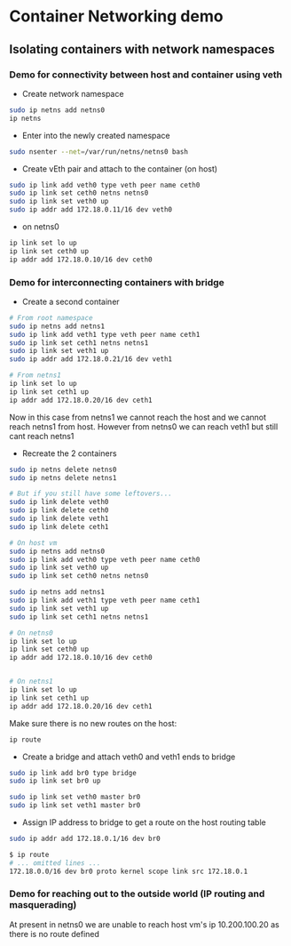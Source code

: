# Container Networking demo

## Isolating containers with network namespaces

### Demo for connectivity between host and container using veth

- Create network namespace 
```bash
sudo ip netns add netns0
ip netns
``` 

- Enter into the newly created namespace
```bash
sudo nsenter --net=/var/run/netns/netns0 bash
```

- Create vEth pair and attach to the container (on host)
```bash
sudo ip link add veth0 type veth peer name ceth0
sudo ip link set ceth0 netns netns0
sudo ip link set veth0 up
sudo ip addr add 172.18.0.11/16 dev veth0
```

- on netns0
```bash
ip link set lo up
ip link set ceth0 up
ip addr add 172.18.0.10/16 dev ceth0
```

### Demo for interconnecting containers with bridge

- Create a second container
```bash
# From root namespace
sudo ip netns add netns1
sudo ip link add veth1 type veth peer name ceth1
sudo ip link set ceth1 netns netns1
sudo ip link set veth1 up
sudo ip addr add 172.18.0.21/16 dev veth1

# From netns1 
ip link set lo up
ip link set ceth1 up
ip addr add 172.18.0.20/16 dev ceth1
```
Now in this case from netns1 we cannot reach the host and we cannot reach netns1 from host. However from netns0 we can reach veth1 but still cant reach netns1

- Recreate the 2 containers
```bash
sudo ip netns delete netns0
sudo ip netns delete netns1

# But if you still have some leftovers...
sudo ip link delete veth0
sudo ip link delete ceth0
sudo ip link delete veth1
sudo ip link delete ceth1
```

```bash
# On host vm
sudo ip netns add netns0
sudo ip link add veth0 type veth peer name ceth0
sudo ip link set veth0 up
sudo ip link set ceth0 netns netns0

sudo ip netns add netns1
sudo ip link add veth1 type veth peer name ceth1
sudo ip link set veth1 up
sudo ip link set ceth1 netns netns1

# On netns0
ip link set lo up
ip link set ceth0 up
ip addr add 172.18.0.10/16 dev ceth0


# On netns1
ip link set lo up
ip link set ceth1 up
ip addr add 172.18.0.20/16 dev ceth1
```

Make sure there is no new routes on the host:
```bash
ip route
```

- Create a bridge and attach veth0 and veth1 ends to bridge
```bash
sudo ip link add br0 type bridge
sudo ip link set br0 up

sudo ip link set veth0 master br0
sudo ip link set veth1 master br0
```

- Assign IP address to bridge to get a route on the host routing table
```bash
sudo ip addr add 172.18.0.1/16 dev br0

$ ip route
# ... omitted lines ...
172.18.0.0/16 dev br0 proto kernel scope link src 172.18.0.1
```

### Demo for reaching out to the outside world (IP routing and masquerading)

At present in netns0 we are unable to reach host vm's ip 10.200.100.20 as there is no route defined

